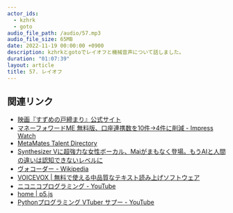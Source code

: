 ```yaml
---
actor_ids:
  - kzhrk
  - goto
audio_file_path: /audio/57.mp3
audio_file_size: 65MB
date: 2022-11-19 00:00:00 +0900
description: kzhrkとgotoでレイオフと機械音声について話しました。
duration: "01:07:39"
layout: article
title: 57. レイオフ
---
```


<!-- prettier-ignore-start -->
## 関連リンク

- [映画『すずめの戸締まり』公式サイト](https://suzume-tojimari-movie.jp/)
- [マネーフォワードME 無料版、口座連携数を10件→4件に削減 - Impress Watch](https://www.watch.impress.co.jp/docs/news/1453761.html)
- [MetaMates Talent Directory](https://docs.google.com/spreadsheets/u/5/d/1edAZoFG25lJpfSpTuJzD9hGijSzRfZ8v84H_Zak4gug/htmlview?pru=AAABhIjFNOQ*RB3T0Zr5gbZeS-EA5FbeUQ#)
- [Synthesizer Vに超強力な女性ボーカル、Maiがまもなく登場。もうAIと人間の違いは認知できないレベルに](https://www.dtmstation.com/archives/58686.html)
- [ヴォコーダー - Wikipedia](https://ja.wikipedia.org/wiki/%E3%83%B4%E3%82%A9%E3%82%B3%E3%83%BC%E3%83%80%E3%83%BC)
- [VOICEVOX \| 無料で使える中品質なテキスト読み上げソフトウェア](https://voicevox.hiroshiba.jp/)
- [ニコニコプログラミング - YouTube](https://www.youtube.com/@nico_pro)
- [home \| p5.js](https://p5js.org/)
- [Pythonプログラミング VTuber サプー - YouTube](https://www.youtube.com/channel/UC5Kgc_HNzx4GJ-w4QMeeKiQ/videos)
<!-- prettier-ignore-end -->
